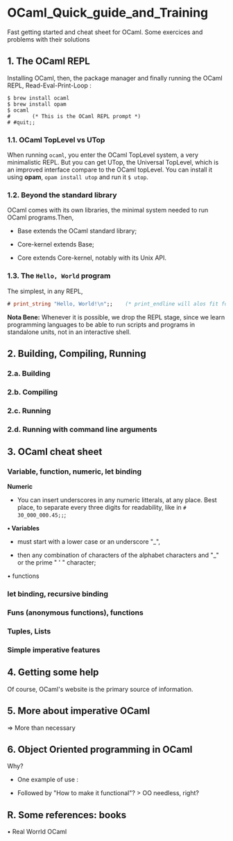 # OCaml_Quick_guide_and_Training
Fast getting started and cheat sheet for OCaml. Some exercices and problems with their solutions

## 1. The OCaml REPL

Installing OCaml, then, the package manager and finally running the OCaml REPL, Read-Eval-Print-Loop :
```shell
$ brew install ocaml
$ brew install opam
$ ocaml
#       (* This is the OCaml REPL prompt *)
# #quit;;
```

### 1.1. OCaml TopLevel vs UTop

When running ```ocaml```, you enter the OCaml TopLevel system, a very minimalistic REPL. But you can get UTop, the Universal TopLevel, which is an improved interface compare to the OCaml topLevel. You can install it using __opam__, ```opam install utop``` and run it ```$ utop```.


### 1.2. Beyond the standard library

OCaml comes with its own libraries, the minimal system needed to run OCaml programs.Then,

- Base extends the OCaml standard library;

- Core-kernel extends Base;

- Core extends Core-kernel, notably with its Unix API.

### 1.3. The ```Hello, World``` program
The simplest, in any REPL,
```OCaml
# print_string "Hello, World!\n";;    (* print_endline will alos fit for the \n job *)
```


**Nota Bene:** Whenever it is possible, we drop the REPL stage, since we learn programming languages to be able to run scripts and programs in standalone units, not in an interactive shell.





## 2. Building, Compiling, Running

### 2.a. Building


### 2.b. Compiling

### 2.c. Running

### 2.d. Running with command line arguments





## 3. OCaml cheat sheet

### Variable, function, numeric, let binding

**Numeric**
- You can insert underscores in any numeric litterals, at any place. Best place, to separate every three digits for readability, like in ```# 30_000_000.45;;```;

**• Variables**
- must start with a lower case or an underscore "_",

- then any combination of characters of the alphabet characters and "_" or the prime " ' " character;



• functions


### let binding, recursive binding

### Funs (anonymous functions), functions

### Tuples, Lists

### Simple imperative features





## 4. Getting some help

Of course, OCaml's website is the primary source of information.



## 5. More about imperative OCaml
=> More than necessary



## 6. Object Oriented programming in OCaml
Why?

- One example of use :

- Followed by "How to make it functional"? > OO needless, right?





## R. Some references: books

• Real Worrld OCaml
